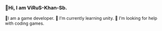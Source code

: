 ### 👋Hi, I am ViRuS-Khan-Sb.
👯I am a game developer.
🌱 I’m currently learning unity.
🤔 I’m looking for help with coding games.
<!--
**ViRuSKhanSb/ViRuSKhanSb** is a ✨ _special_ ✨ repository because its `README.md` (this file) appears on your GitHub profile.

Here are some ideas to get you started:

- 🔭 I’m currently working on ...
- 🌱 I’m currently learning ...
- 👯 I’m looking to collaborate on ...
- 🤔 I’m looking for help with ...
- 💬 Ask me about ...
- 📫 How to reach me: ...
- 😄 Pronouns: ...
- ⚡ Fun fact: ...
-->

